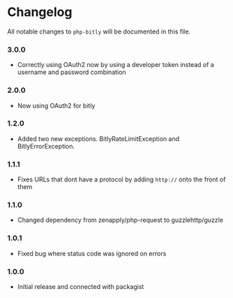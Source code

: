 # Changelog

All notable changes to `php-bitly` will be documented in this file.

### 3.0.0
- Correctly using OAuth2 now by using a developer token instead of a username and password combination

### 2.0.0
- Now using OAuth2 for bitly

### 1.2.0
- Added two new exceptions. BitlyRateLimitException and BitlyErrorException.

### 1.1.1
- Fixes URLs that dont have a protocol by adding `http://` onto the front of them

### 1.1.0
- Changed dependency from zenapply/php-request to guzzlehttp/guzzle

### 1.0.1
- Fixed bug where status code was ignored on errors

### 1.0.0
- Initial release and connected with packagist
